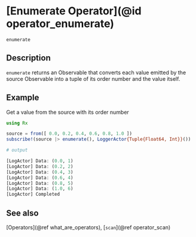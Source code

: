 # [Enumerate Operator](@id operator_enumerate)

```@docs
enumerate
```

## Description

`enumerate` returns an Observable that converts each value emitted by the source Observable into a tuple of its order number and the value itself.

## Example

Get a value from the source with its order number

```julia
using Rx

source = from([ 0.0, 0.2, 0.4, 0.6, 0.8, 1.0 ])
subscribe!(source |> enumerate(), LoggerActor{Tuple{Float64, Int}}())

# output

[LogActor] Data: (0.0, 1)
[LogActor] Data: (0.2, 2)
[LogActor] Data: (0.4, 3)
[LogActor] Data: (0.6, 4)
[LogActor] Data: (0.8, 5)
[LogActor] Data: (1.0, 6)
[LogActor] Completed
```

## See also

[Operators](@ref what_are_operators), [`scan`](@ref operator_scan)
